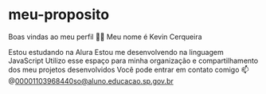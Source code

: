 # meu-proposito
Boas vindas ao meu perfil 💙💙
Meu nome é Kevin Cerqueira 

Estou estudando na Alura
Estou me desenvolvendo na linguagem JavaScript
Utilizo esse espaço para minha organização e compartilhamento dos meu projetos desenvolvidos
Você pode entrar em contato comigo 📫
@00001103968440so@aluno.educacao.sp.gov.br
